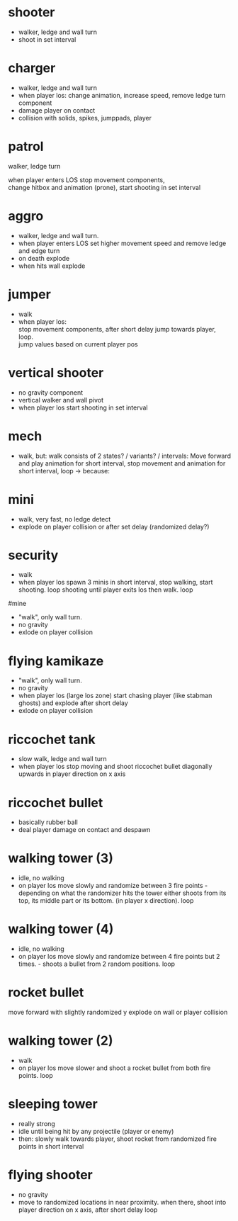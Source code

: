 # shooter
- walker, ledge and wall turn
- shoot in set interval

# charger
- walker, ledge and wall turn
- when player los: change animation, increase speed, remove ledge turn component
- damage player on contact
- collision with solids, spikes, jumppads, player

# patrol
walker, ledge turn

when player enters LOS stop movement components,  
change hitbox and animation (prone), start shooting in set interval

# aggro
- walker, ledge and wall turn.
- when player enters LOS set higher movement speed and remove ledge and edge turn
- on death explode
- when hits wall explode

# jumper
- walk
- when player los:  
  stop movement components, after short delay jump towards player, loop.  
  jump values based on current player pos


# vertical shooter
- no gravity component
- vertical walker and wall pivot
- when player los start shooting in set interval

# mech
- walk, but: walk consists of 2 states? / variants? / intervals: Move forward and play animation for short interval, stop movement and animation for short interval, loop
-> because:

# mini
- walk, very fast, no ledge detect
- explode on player collision or after set delay (randomized delay?)

# security
- walk
- when player los spawn 3 minis in short interval, stop walking, start shooting. loop shooting until player exits los then walk. loop

 #mine
- "walk", only wall turn.
- no gravity
- exlode on player collision

# flying kamikaze
- "walk", only wall turn.
- no gravity
- when player los (large los zone) start chasing player (like stabman ghosts) and explode after short delay
- exlode on player collision

# riccochet tank
- slow walk, ledge and wall turn
- when player los stop moving and shoot riccochet bullet diagonally upwards in player direction on x axis

# riccochet bullet
- basically rubber ball 
- deal player damage on contact and despawn

# walking tower (3)
- idle, no walking
- on player los move slowly and randomize between 3 fire points - depending on what the randomizer hits the tower either shoots
from its top, its middle part or its bottom. (in player x direction). loop

# walking tower (4)
- idle, no walking
- on player los move slowly and randomize between 4 fire points but 2 times. - shoots a bullet from 2 random positions. loop

# rocket bullet
move forward with slightly randomized y
explode on wall or player collision

# walking tower (2)
- walk
- on player los move slower and shoot a rocket bullet from both fire points. loop

# sleeping tower
- really strong
- idle until being hit by any projectile (player or enemy)
- then: slowly walk towards player, shoot rocket from randomized fire points in short interval

# flying shooter
- no gravity
- move to randomized locations in near proximity. when there, shoot into player direction on x axis, after short delay loop
